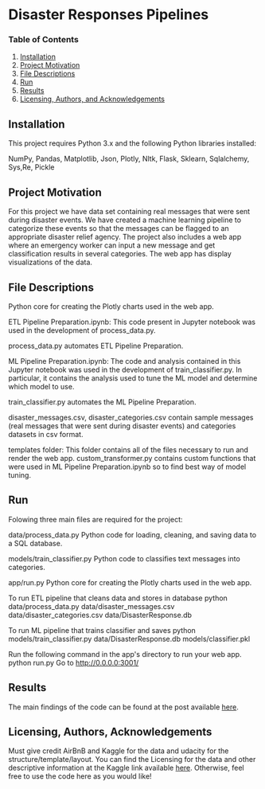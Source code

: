 # Disaster Responses Pipelines


### Table of Contents

1. [Installation](#installation)
2. [Project Motivation](#motivation)
3. [File Descriptions](#files)
4. [Run](#Run)
5. [Results](#results)
6. [Licensing, Authors, and Acknowledgements](#licensing)

## Installation <a name="installation"></a>

This project requires Python 3.x and the following Python libraries installed:

NumPy, Pandas, Matplotlib, Json, Plotly, Nltk, Flask, Sklearn, Sqlalchemy, Sys,Re, Pickle

## Project Motivation<a name="motivation"></a>

For this project we have data set containing real messages that were sent during disaster events. We have created a machine learning pipeline to categorize these events so that the messages can be flagged to an appropriate disaster relief agency. The project also includes a web app where an emergency worker can input a new message and get classification results in several categories. The web app has display visualizations of the data.






## File Descriptions <a name="files"></a>

Python core for creating the Plotly charts used in the web app.

ETL Pipeline Preparation.ipynb: This code present in Jupyter notebook was used in the development of process_data.py. 

process_data.py automates ETL Pipeline Preparation.

ML Pipeline Preparation.ipynb: The code and analysis contained in this Jupyter notebook was used in the development of train_classifier.py. In particular, it contains the analysis used to tune the ML model and determine which model to use. 

train_classifier.py automates the ML Pipeline Preparation.

disaster_messages.csv, disaster_categories.csv contain sample messages (real messages that were sent during disaster events) and categories datasets in csv format.

templates folder: This folder contains all of the files necessary to run and render the web app.
custom_transformer.py contains custom functions that were used in ML Pipeline Preparation.ipynb so to find best way of model tuning.

## Run <a name="Run"></a>
Folowing three main files are required for the project:

data/process_data.py
Python code for loading, cleaning, and saving data to a SQL database.

models/train_classifier.py
Python code to classifies text messages into categories.

app/run.py
Python core for creating the Plotly charts used in the web app.

To run ETL pipeline that cleans data and stores in database python data/process_data.py data/disaster_messages.csv data/disaster_categories.csv data/DisasterResponse.db

To run ML pipeline that trains classifier and saves python models/train_classifier.py data/DisasterResponse.db models/classifier.pkl

Run the following command in the app's directory to run your web app. python run.py
Go to http://0.0.0.0:3001/

## Results<a name="results"></a>

The main findings of the code can be found at the post available [here](https://medium.com/@subham.ronghe/how-does-the-home-stays-listings-are-priced-by-the-airbnb-f5d3eec3701d).

## Licensing, Authors, Acknowledgements<a name="licensing"></a>

Must give credit AirBnB and Kaggle for the data and udacity for the structure/template/layout.  You can find the Licensing for the data and other descriptive information at the Kaggle link available [here](https://www.kaggle.com/airbnb/seatle/data).  Otherwise, feel free to use the code here as you would like! 

